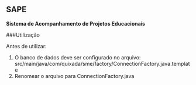 ## SAPE
**Sistema de Acompanhamento de Projetos Educacionais**



###Utilização

Antes de utilizar:
1. O banco de dados deve ser configurado no arquivo: src/main/java/com/quixada/sme/factory/ConnectionFactory.java.template
2. Renomear o arquivo para ConnectionFactory.java
